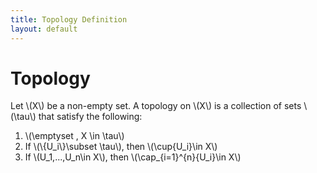```yaml
---
title: Topology Definition
layout: default
---
```


# Topology

Let \\(X\\) be a non-empty set. A topology on \\(X\\) is a collection of sets \\(\tau\\) that satisfy the following:

1. \\(\emptyset , X \in \tau\\)
2. If \\(\\{U_i\\}\subset \tau\\), then \\(\cup{U_i}\in X\\)
3. If \\(U_1,...,U_n\in X\\), then \\(\cap_{i=1}^{n}{U_i}\in X\\)

